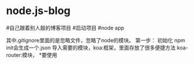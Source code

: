 # node.js-blog
#自己跟着别人敲的博客项目
#启动项目
#node app

其中.gitignore里面的是忽略文件，忽略了node的模块。
第一步：
  初始化 npm init会生成一个.json
  导入需要的模块，koa:框架，里面存放了很多便捷方法
                koa-router:模块，
*要使用
